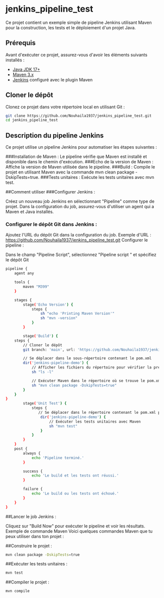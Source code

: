 # jenkins_pipeline_test

Ce projet contient un exemple simple de pipeline Jenkins utilisant Maven pour la construction, les tests et le déploiement d'un projet Java.

## Prérequis

Avant d'exécuter ce projet, assurez-vous d'avoir les éléments suivants installés :

- [Java JDK 17+](https://openjdk.java.net/)
- [Maven 3.x](https://maven.apache.org/)
- [Jenkins](https://www.jenkins.io/) configuré avec le plugin Maven

## Cloner le dépôt

Clonez ce projet dans votre répertoire local en utilisant Git :

```bash
git clone https://github.com/Nouhaila1937/jenkins_pipeline_test.git
cd jenkins_pipeline_test
```
## Description du pipeline Jenkins
Ce projet utilise un pipeline Jenkins pour automatiser les étapes suivantes :

###Installation de Maven : Le pipeline vérifie que Maven est installé et disponible dans le chemin d'exécution.
###Echo de la version de Maven : Affiche la version de Maven utilisée dans le pipeline.
###Build : Compile le projet en utilisant Maven avec la commande mvn clean package -DskipTests=true.
###Tests unitaires : Exécute les tests unitaires avec mvn test.

##Comment utiliser
###Configurer Jenkins :

Créez un nouveau job Jenkins en sélectionnant "Pipeline" comme type de projet.
Dans la configuration du job, assurez-vous d'utiliser un agent qui a Maven et Java installés.
### Configurer le dépôt Git dans Jenkins :

Ajoutez l'URL du dépôt Git dans la configuration du job.
Exemple d'URL : https://github.com/Nouhaila1937/jenkins_pipeline_test.git
Configurer le pipeline :

Dans le champ "Pipeline Script", sélectionnez "Pipeline script " et spécifiez le dépôt Git 
```bash
pipeline {
    agent any

    tools {
        maven "M399"
    }

    stages {
        stage('Echo Version') {
            steps {
                sh "echo 'Printing Maven Version'"
                sh "mvn -version"
            }
        }

        stage('Build') {
    steps {
        // Cloner le dépôt
        git branch: 'main', url: 'https://github.com/Nouhaila1937/jenkins_pipeline_test'

        // Se déplacer dans le sous-répertoire contenant le pom.xml
        dir('jenkins-pipeline-demo') {
            // Afficher les fichiers du répertoire pour vérifier la présence du pom.xml
            sh "ls -l"

            // Exécuter Maven dans le répertoire où se trouve le pom.xml
            sh "mvn clean package -DskipTests=true"
        }
    }
}
        stage('Unit Test') {
            steps {
               // Se déplacer dans le répertoire contenant le pom.xml pour exécuter les tests
                dir('jenkins-pipeline-demo') {
                    // Exécuter les tests unitaires avec Maven
                    sh "mvn test"
                }
            }
        }
    }
    post {
        always {
            echo 'Pipeline terminé.'
        }

        success {
            echo 'Le build et les tests ont réussi.'
        }

        failure {
            echo 'Le build ou les tests ont échoué.'
        }
    }
}
```
##Lancer le job Jenkins :

Cliquez sur "Build Now" pour exécuter le pipeline et voir les résultats.
Exemple de commande Maven
Voici quelques commandes Maven que tu peux utiliser dans ton projet :

##Construire le projet :
```bash
mvn clean package -DskipTests=true
```
##Exécuter les tests unitaires :
```bash
mvn test
```
##Compiler le projet :
```bash
mvn compile
```
